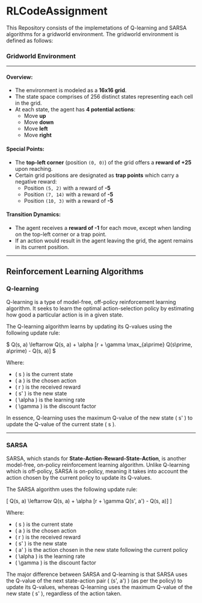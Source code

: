 # RLCodeAssignment

This Repository consists of the implemetations of Q-learning and SARSA algorithms for a gridworld environment.
The gridworld environment is defined as follows:

### Gridworld Environment

---

#### Overview:
- The environment is modeled as a **16x16 grid**.
- The state space comprises of 256 distinct states representing each cell in the grid.
- At each state, the agent has **4 potential actions**: 
    - Move **up**
    - Move **down**
    - Move **left**
    - Move **right**

#### Special Points:
- The **top-left corner** (position `(0, 0)`) of the grid offers a **reward of +25** upon reaching.
- Certain grid positions are designated as **trap points** which carry a negative reward:
    - Position `(5, 2)` with a reward of **-5**
    - Position `(7, 14)` with a reward of **-5**
    - Position `(10, 3)` with a reward of **-5**

#### Transition Dynamics:
- The agent receives a **reward of -1** for each move, except when landing on the top-left corner or a trap point.
- If an action would result in the agent leaving the grid, the agent remains in its current position.

---

## Reinforcement Learning Algorithms

### Q-learning

Q-learning is a type of model-free, off-policy reinforcement learning algorithm. It seeks to learn the optimal action-selection policy by estimating how good a particular action is in a given state.

The Q-learning algorithm learns by updating its Q-values using the following update rule:

$ Q(s, a) \leftarrow Q(s, a) + \alpha [r + \gamma \max_{a\prime} Q(s\prime, a\prime) - Q(s, a)] $

Where:
- \( s \) is the current state
- \( a \) is the chosen action
- \( r \) is the received reward
- \( s' \) is the new state
- \( \alpha \) is the learning rate
- \( \gamma \) is the discount factor

In essence, Q-learning uses the maximum Q-value of the new state \( s' \) to update the Q-value of the current state \( s \). 

---

### SARSA 

SARSA, which stands for **State-Action-Reward-State-Action**, is another model-free, on-policy reinforcement learning algorithm. Unlike Q-learning which is off-policy, SARSA is on-policy, meaning it takes into account the action chosen by the current policy to update its Q-values.

The SARSA algorithm uses the following update rule:

\[ Q(s, a) \leftarrow Q(s, a) + \alpha [r + \gamma Q(s', a') - Q(s, a)] \]

Where:
- \( s \) is the current state
- \( a \) is the chosen action
- \( r \) is the received reward
- \( s' \) is the new state
- \( a' \) is the action chosen in the new state following the current policy
- \( \alpha \) is the learning rate
- \( \gamma \) is the discount factor

The major difference between SARSA and Q-learning is that SARSA uses the Q-value of the next state-action pair \( (s', a') \) (as per the policy) to update its Q-values, whereas Q-learning uses the maximum Q-value of the new state \( s' \), regardless of the action taken.

